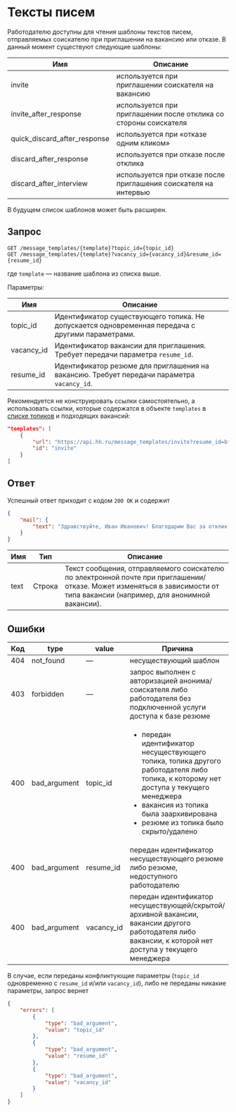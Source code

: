 # Тексты писем

Работодателю доступны для чтения шаблоны текстов писем, отправляемых соискателю при приглашении на вакансию или отказе. В данный момент существуют следующие шаблоны:

Имя | Описание
----|---------
invite|используется при приглашении соискателя на вакансию
invite_after_response|используется при приглашении после отклика со стороны соискателя
quick_discard_after_response|используется при «отказе одним кликом»
discard_after_response|используется при отказе после отклика
discard_after_interview|используется при отказе после приглашения соискателя на интервью

В будущем список шаблонов может быть расширен.

## Запрос

```
GET /message_templates/{template}?topic_id={topic_id}
GET /message_templates/{template}?vacancy_id={vacancy_id}&resume_id={resume_id}
```

где `template` — название шаблона из списка выше.

Параметры:

Имя | Описание
----|---------
topic_id|Идентификатор существующего топика. Не допускается одновременная передача с другими параметрами.
vacancy_id|Идентификатор вакансии для приглашения. Требует передачи параметра `resume_id`.
resume_id|Идентификатор резюме для приглашения на вакансию. Требует передачи параметра `vacancy_id`.

Рекомендуется не конструировать ссылки самостоятельно, а использовать ссылки, которые содержатся в объекте `templates` в [списке топиков](./employer_negotiations.md#Список-откликовприглашений) и подходящих вакансий:
```json
"templates": [
    {
        "url": "https://api.hh.ru/message_templates/invite?resume_id=bff6f34eff05c3089f0039ed1f6a464f51626c&vacancy_id=80079136",
        "id": "invite"
    }
]
```

## Ответ

Успешный ответ приходит с кодом `200 OK` и содержит

```json
{
    "mail": {
        "text": "Здравствуйте, Иван Иванович! Благодарим Вас за отклик на вакансию... "
    }
}
```

Имя|Тип|Описание
---|---|--------
text|Строка|Текст сообщения, отправляемого соискателю по электронной почте при приглашении/отказе. Может изменяться в зависимости от типа вакансии (например, для анонимной вакансии).

## Ошибки

Код|type|value|Причина
---|----|-----|-------
404|not_found|—|несуществующий шаблон
403|forbidden|—|запрос выполнен с авторизацией анонима/соискателя либо работодателя без подключенной услуги доступа к базе резюме
400|bad_argument|topic_id|<ul><li>передан идентификатор несуществующего топика, топика другого работодателя либо топика, к которому нет доступа у текущего менеджера</li><li>вакансия из топика была заархивирована</li><li>резюме из топика было скрыто/удалено</li></ul>
400|bad_argument|resume_id|передан идентификатор несуществующего резюме либо резюме, недоступного работодателю
400|bad_argument|vacancy_id|передан идентификатор несуществующей/скрытой/архивной вакансии, вакансии другого работодателя либо вакансии, к которой нет доступа у текущего менеджера

В случае, если переданы конфликтующие параметры (`topic_id` одновременно с `resume_id` и/или `vacancy_id`), либо не переданы никакие параметры, запрос вернет
```json
{
    "errors": [
        {
            "type": "bad_argument",
            "value": "topic_id"
        },
        {
            "type": "bad_argument",
            "value": "resume_id"
        },
        {
            "type": "bad_argument",
            "value": "vacancy_id"
        }
    ]
}
```